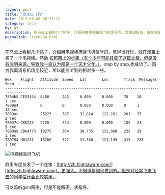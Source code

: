 ```yaml
---
layout: post
title: "也来玩飞机"
date: 2013-07-08 08:53:12
category: tech
by: gf
description: 在乌云上看到几个帖子，介绍用电视棒捕捉飞机信号的。觉得很好玩，就在淘宝上买了一个电视棒。然后按照网上的步骤（有个少年可能转载了这篇文章，但是没有注明来源，导致我一直认为
permalink: /tech/84.html
---
```

在乌云上看到几个帖子，介绍用电视棒捕捉飞机信号的。觉得很好玩，就在淘宝上买了一个电视棒。然后 [按照网上的步骤（有个少年可能转载了这篇文章，但是没有注明来源，导致我一直认为那是一个天才少年。）][Link 1]，step by step,也成功了。因为我离浦东机场比较近，所以能监听到的相对多一些。

    Hex    Flight   Altitude  Speed   Lat       Lon       Track  Messages Seen  . 
    --------------------------------------------------------------------------------
    7804b8 CES5534  8450      242     0.000     0.000     78    10        1 sec
    7808e4          0         0       0.000     0.000     0     1         12 sec
    7809ac          25225     387     31.024    122.261   201   25        2 sec
    78037c CKK227   2725      224     0.000     0.000     106   23        5 sec
    7809a8 CDG4773  19275     364     30.735    122.068   238   29        1 sec
    780754 HO1231   18700     327     31.380    121.199   315   228       1 sec

![电视棒监听飞机][8d6293736c50ca9d8802fba6e29d2192.jpg]

群里有朋友发了一个连接：[http://zh.flightaware.com/][http_zh.flightaware.com]，更强大。不知道是如何做到的。但是对经常飞来飞去的同学估计会比较实用。

可以监听gsm网络，但是不能解密，求指导。


[Link 1]: http://blog.sina.com.cn/s/blog_67cdafe201014odm.html
[8d6293736c50ca9d8802fba6e29d2192.jpg]: http://www.gfzj.us/gfzjus_blog/tech/2014-10-22/8d6293736c50ca9d8802fba6e29d2192.jpg
[http_zh.flightaware.com]: http://zh.flightaware.com/
